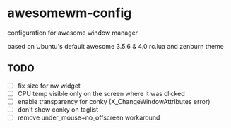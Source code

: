 # awesomewm-config
configuration for awesome window manager

based on Ubuntu's default awesome 3.5.6 & 4.0 rc.lua and zenburn theme

## TODO
- [ ] fix size for nw widget
- [ ] CPU temp visible only on the screen where it was clicked
- [ ] enable transparency for conky (X_ChangeWindowAttributes error)
- [ ] don't show conky on taglist
- [ ] remove under_mouse+no_offscreen workaround
